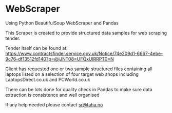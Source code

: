 # WebScraper
Using Python BeautifulSoup WebScraper and Pandas

This Scraper is created to provide structured data samples for web scraping tender.

Tender itself can be found at:
https://www.contractsfinder.service.gov.uk/Notice/74e209d1-6667-4ebe-9c76-df13512fd140?p=@jJNT08=UFQxUlRRPT0=N

Client has requested one or two sample structured files containing all laptops listed on a selection of four 
target web shops including LaptopsDirect.co.uk and PCWorld.co.uk

There can be lots done for quality check in Pandas to make sure data extraction is consistence and well organised

If any help needed please contact sr@taha.no
